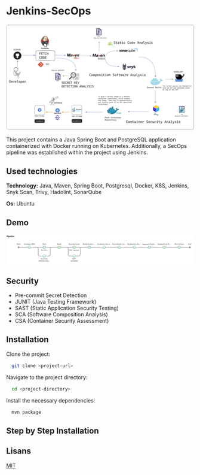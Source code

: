 # Jenkins-SecOps

![IMAGE](./doc/p1.svg)

This project contains a Java Spring Boot and PostgreSQL application containerized with Docker running on Kubernetes. Additionally, a SecOps pipeline was established within the project using Jenkins.

## Used technologies

**Technology:** Java, Maven, Spring Boot, Postgresql, Docker, K8S, Jenkins, Snyk Scan, Trivy, Hadolint, SonarQube

**Os:** Ubuntu

## Demo

![IMAGE](./doc/p2.png)

  
## Security

- Pre-commit Secret Detection
- JUNIT (Java Testing Framework)
- SAST (Static Application Security Testing)
- SCA (Software Composition Analysis)
- CSA (Container Security Assessment)
  
## Installation

Clone the project:

```bash
  git clone <project-url>
```

Navigate to the project directory:

```bash
  cd <project-directory>
```

Install the necessary dependencies:

```bash
  mvn package
```

## Step by Step Installation


## Lisans

[MIT](https://choosealicense.com/licenses/mit/)

  